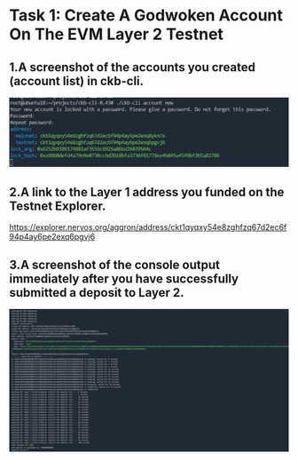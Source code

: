 # Task 1: Create A Godwoken Account On The EVM Layer 2 Testnet

## 1.A screenshot of the accounts you created (account list) in ckb-cli.

![1.png](1.png)


## 2.A link to the Layer 1 address you funded on the Testnet Explorer.

https://explorer.nervos.org/aggron/address/ckt1qyqxy54e8zghfzq67d2ec6f94p4ay6pe2exq6pgvj6

## 3.A screenshot of the console output immediately after you have successfully submitted a deposit to Layer 2.

![2.png](2.png)

